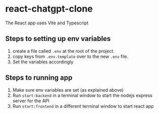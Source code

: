 # react-chatgpt-clone

The React app uses Vite and Typescript

## Steps to setting up env variables

1. create a file called `.env` at the root of the project.
2. copy keys from `.env.template` over to the new `.env` file.
3. Set the variables accordingly

## Steps to running app

1. Make sure env variables are set (as explained above)
2. Run `start:backend` in a terminal window to start the nodejs express server for the API
3. Run `start:frontend` in a different terminal window to start react app
